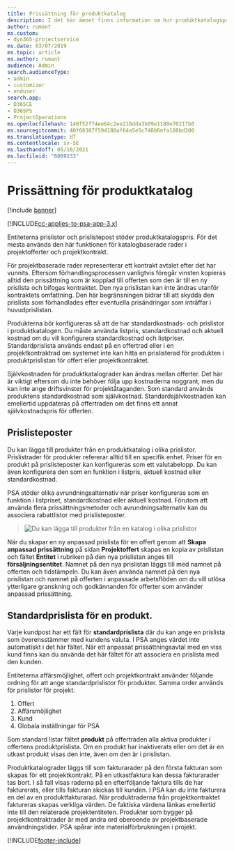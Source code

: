 ```yaml
---
title: Prissättning för produktkatalog
description: I det här ämnet finns information om hur produktkatalogspris fungerar i Dynamics 365 Project Service Automation (PSA).
author: rumant
ms.custom:
- dyn365-projectservice
ms.date: 03/07/2019
ms.topic: article
ms.author: rumant
audience: Admin
search.audienceType:
- admin
- customizer
- enduser
search.app:
- D365CE
- D365PS
- ProjectOperations
ms.openlocfilehash: 148f52f74ee64c2ee218dda3b09e1188e70217b0
ms.sourcegitcommit: 40f68387f594180af64a5e5c748b6efa188bd300
ms.translationtype: HT
ms.contentlocale: sv-SE
ms.lasthandoff: 05/10/2021
ms.locfileid: "6009233"
---
```

# <a name="product-catalog-pricing"></a>Prissättning för produktkatalog 

[!include [banner](../includes/psa-now-project-operations.md)]

[!INCLUDE[cc-applies-to-psa-app-3.x](../includes/cc-applies-to-psa-app-3x.md)]


Entiteterna prislistor och prislistepost stöder produktkatalogspris. För det mesta används den här funktionen för katalogbaserade rader i projektofferter och projektkontrakt.

För projektbaserade rader representerar ett kontrakt avtalet efter det har vunnits. Eftersom förhandlingsprocessen vanligtvis föregår vinsten kopieras alltid den prissättning som är kopplad till offerten som den är till en ny prislista och bifogas kontraktet. Den nya prislistan kan inte ändras utanför kontraktets omfattning. Den här begränsningen bidrar till att skydda den prislista som förhandlades efter eventuella prisändringar som inträffar i huvudprislistan.

Produkterna bör konfigureras så att de har standardkostnads- och prislistor i produktkatalogen. Du måste använda listpris, standardkostnad och aktuell kostnad om du vill konfigurera standardkostnad och listpriser. Standardprislista används endast på en offertrad eller i en projektkontraktrad om systemet inte kan hitta en prislisterad för produkten i produktprislistan för offert eller projektkontraktet.

Självkostnaden för produktkatalograder kan ändras mellan offerter. Det här är viktigt eftersom du inte behöver följa upp kostnaderna noggrant, men du kan inte ange driftsvinster för projektåtaganden. Som standard används produktens standardkostnad som självkostnad. Standardsjälvkostnaden kan emellertid uppdateras på offertraden om det finns ett annat självkostnadspris för offerten.

## <a name="price-list-items"></a>Prislisteposter

Du kan lägga till produkter från en produktkatalog i olika prislistor. Prislistrader för produkter refererar alltid till en specifik enhet. Priser för en produkt på prislisteposter kan konfigureras som ett valutabelopp. Du kan även konfigurera den som en funktion i listpris, aktuell kostnad eller standardkostnad.

PSA stöder olika avrundningsalternativ när priser konfigureras som en funktion i listpriset, standardkostnad eller aktuell kostnad. Förutom att använda flera prissättningsmetoder och avrundningsalternativ kan du associera rabattlistor med prislisteposter. 

> ![Du kan lägga till produkter från en katalog i olika prislistor](media/basic-guide-16.png)

När du skapar en ny anpassad prislista för en offert genom att **Skapa anpassad prissättning** på sidan **Projektoffert** skapas en kopia av prislistan och fältet **Entitet** i rubriken på den nya prislistan anges till **försäljningsentitet**. Namnet på den nya prislistan läggs till med namnet på offerten och tidstämpeln. Du kan även använda namnet på den nya prislistan och namnet på offerten i anpassade arbetsflöden om du vill utlösa ytterligare granskning och godkännanden för offerter som använder anpassad prissättning.

 
## <a name="default-product-price-list"></a>Standardprislista för en produkt.
Varje kundpost har ett fält för **standardprislista** där du kan ange en prislista som överensstämmer med kundens valuta. I PSA anges värdet inte automatiskt i det här fältet. När ett anpassat prissättningsavtal med en viss kund finns kan du använda det här fältet för att associera en prislista med den kunden.

Entiteterna affärsmöjlighet, offert och projektkontrakt använder följande ordning för att ange standardprislistor för produkter. Samma order används för prislistor för projekt.

1.  Offert
2.  Affärsmöjlighet
3.  Kund
4.  Globala inställningar för PSA

Som standard listar fältet **produkt** på offertraden alla aktiva produkter i offertens produktprislista. Om en produkt har inaktiverats eller om det är en utkast produkt visas den inte, även om den är i prislistan. 

Produktkatalograder läggs till som fakturarader på den första fakturan som skapas för ett projektkontrakt. På en utkastfaktura kan dessa fakturarader tas bort. I så fall visas raderna på en efterföljande faktura tills de har fakturerats, eller tills fakturan skickas till kunden. I PSA kan du inte fakturera en del av en produktfakturarad. När produktraderna från projektkontraktet faktureras skapas verkliga värden. De faktiska värdena länkas emellertid inte till den relaterade projektentiteten. Produkter som bygger på projektkontraktrader är med andra ord oberoende av projektbaserade användningstider. PSA spårar inte materialförbrukningen i projekt.


[!INCLUDE[footer-include](../includes/footer-banner.md)]